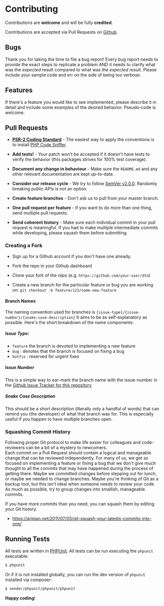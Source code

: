 # Contributing

Contributions are **welcome** and will be fully **credited**.

Contributions are accepted via Pull Requests on [Github](https://github.com/fireproofsocks/dto/pulls).

## Bugs

Thank you for taking the time to file a bug report!  Every bug report needs to provide the exact steps to replicate a 
problem AND it needs to clarify what was the _expected_ result compared to what was the _expected_ result.  Please include
your sample code and err on the side of being too verbose.

## Features

If there's a feature you would like to see implemented, please describe it in detail and include some examples of the desired behavior. 
Pseudo-code is welcome.

## Pull Requests

- **[PSR-2 Coding Standard](https://github.com/php-fig/fig-standards/blob/master/accepted/PSR-2-coding-style-guide.md)** - The easiest way to apply the conventions is to install [PHP Code Sniffer](http://pear.php.net/package/PHP_CodeSniffer).

- **Add tests!** - Your patch won't be accepted if it doesn't have tests to verify the behavior (this packages strives for 100% test coverage).

- **Document any change in behaviour** - Make sure the `README.md` and any other relevant documentation are kept up-to-date.

- **Consider our release cycle** - We try to follow [SemVer v2.0.0](http://semver.org/). Randomly breaking public APIs is not an option.

- **Create feature branches** - Don't ask us to pull from your master branch.

- **One pull request per feature** - If you want to do more than one thing, send multiple pull requests.

- **Send coherent history** - Make sure each individual commit in your pull request is meaningful. If you had to make multiple intermediate commits while developing, please squash them before submitting.

### Creating a Fork

- Sign up for a Github account if you don't have one already.

- Fork the repo in your Github dashboard

- Clone your fork of the repo (e.g. `https://github.com/your-user/dto`)

- Create a new branch for the particular feature or bug you are working on: `git checkout -b feature/123/some-new-feature`

#### Branch Names

The naming convention used for branches is `{issue-type}/{issue-number}/{snake-case-description}` 
It aims to be as self-explanatory as possible.  Here's the short breakdown of the name components:

##### Issue Type:

- `feature` the branch is devoted to implementing a new feature
- `bug` : denotes that the branch is focused on fixing a bug
- `hotfix` : reserved for urgent fixes 

##### Issue Number

This is a simple way to ear-mark the branch name with the issue-number in the [Github Issue Tracker for this repository](https://github.com/fireproofsocks/dto/issues)

##### Snake Case Description

This should be a short description (literally only a handful of words) that can remind you (the developer) of what that 
branch was for.  This is especially useful if you happen to have multiple branches open.

### Squashing Commit History

Following proper Git protocol to make life easier for colleagues and code-reviewers can be a bit of a mystery to newcomers.  
Each commit on a Pull Request should contain a logical and manageable change that can be reviewed independently.  For 
many of us, we get so focused on implementing a feature or fixing a bug that we don't give much thought to all the commits
that may have happened during the process of getting there.  Maybe we committed changes before stepping out for lunch, or
maybe we needed to change branches.  Maybe you're thinking of Git as a backup tool, but this isn't ideal when someone 
needs to review your code.  As much as possible, try to group changes into smallish, manageable commits.

If you have more commits than you need, you can squash them by editing your Git history.

- https://ariejan.net/2011/07/05/git-squash-your-latests-commits-into-one/

## Running Tests

All tests are written in [PHPUnit](https://phpunit.de/).  All tests can be run executing the `phpunit` executable:
 
``` bash
$ phpunit
```

Or if it is not installed globally, you can run the dev version of `phpunit` installed via composer:

``` bash
$ vendor/phpunit/phpunit/phpunit
```

**Happy coding**!